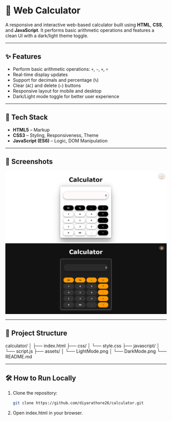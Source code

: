# 🧮 Web Calculator

A responsive and interactive web-based calculator built using **HTML**, **CSS**, and **JavaScript**. It performs basic arithmetic operations and features a clean UI with a dark/light theme toggle.

---

## ✨ Features

- Perform basic arithmetic operations: `+`, `−`, `×`, `÷`
- Real-time display updates
- Support for decimals and percentage (`%`)
- Clear (`AC`) and delete (`←`) buttons
- Responsive layout for mobile and desktop
- Dark/Light mode toggle for better user experience

---

## 🚀 Tech Stack

- **HTML5** – Markup
- **CSS3** – Styling, Responsiveness, Theme
- **JavaScript (ES6)** – Logic, DOM Manipulation

---

## 📸 Screenshots

![Calculator Light Theme](./assets/LightMode.png)  
![Calculator Dark Theme](./assets/DarkMode.png)

---

## 📂 Project Structure

calculator/
│
├── index.html
├── css/
│ └── style.css
├── javascript/
│ └── script.js
├── assets/
│ └── LightMode.png
│ └── DarkMode.png
└── README.md


---

## 🛠️ How to Run Locally

1. Clone the repository:
   ```bash
   git clone https://github.com/diyarathore26/calculator.git

2. Open index.html in your browser.
